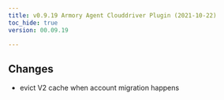 ```yaml
---
title: v0.9.19 Armory Agent Clouddriver Plugin (2021-10-22)
toc_hide: true
version: 00.09.19

---
```


## Changes
* evict V2 cache when account migration happens
